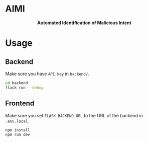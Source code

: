 # AIMI
<div style="text-align: center;">
<b>Automated Identification of Malicious Intent</b>
</div>

# Usage
## Backend
Make sure you have `API.key` in `backend/`.
```sh
cd backend
flask run --debug
```

## Frontend
Make sure you set `FLASK_BACKEND_URL` to the URL of the backend in `.env.local`.
```sh
npm install
npm run dev
```
